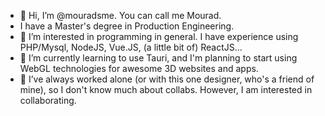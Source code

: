 - 👋 Hi, I’m @mouradsme. You can call me Mourad.
- I have a Master's degree in Production Engineering.
- 👀 I’m interested in programming in general. I have experience using PHP/Mysql, NodeJS, Vue.JS, (a little bit of) ReactJS...
- 🌱 I’m currently learning to use Tauri, and I'm planning to start using WebGL technologies for awesome 3D websites and apps.
- 💞️ I’ve always worked alone (or with this one designer, who's a friend of mine), so I don't know much about collabs. However, I am interested in collaborating.

